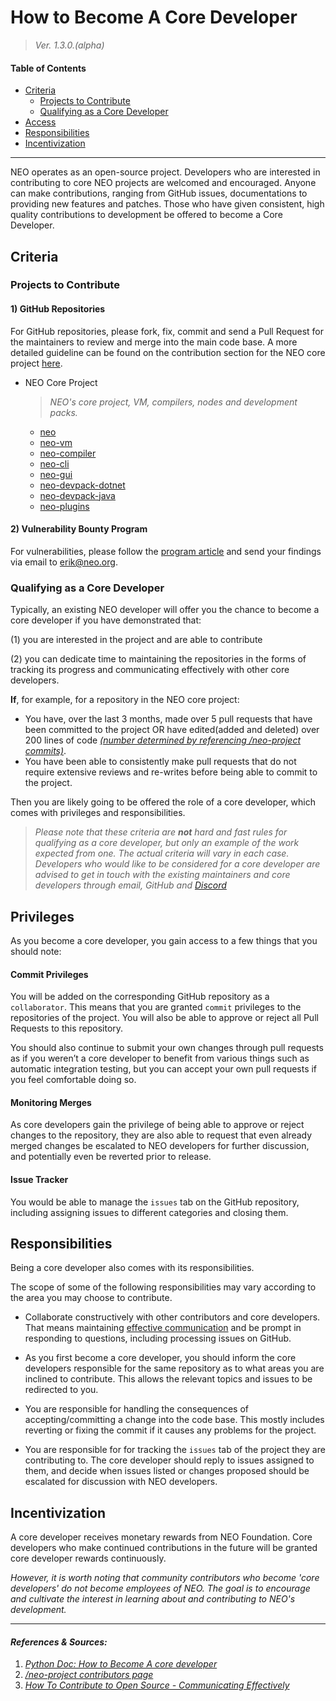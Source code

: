 # How to Become A Core Developer

> *Ver. 1.3.0.(alpha)*

#### Table of Contents

  * [Criteria](#criteria)
      + [Projects to Contribute](#projects-to-contribute)
      + [Qualifying as a Core Developer](#qualifying-as-a-core-developer)
  * [Access](#access)
  * [Responsibilities](#responsibilities)
  * [Incentivization](#incentivization)


---

NEO operates as an open-source project. Developers who are interested in contributing to core NEO projects are welcomed and encouraged. Anyone can make contributions, ranging from GitHub issues, documentations to providing new features and patches. Those who have given consistent, high quality contributions to development be offered to become a Core Developer. 

## Criteria

### Projects to Contribute

#### 1) GitHub Repositories

For GitHub repositories, please fork, fix, commit and send a Pull Request for the maintainers to review and merge into the main code base. A more detailed guideline can be found on the contribution section for the NEO core project [here](https://github.com/neo-project/neo#how-to-contribute). 

- NEO Core Project

  > *NEO's core project, VM, compilers, nodes and development packs.*

  - [neo](https://github.com/neo-project/neo)
  - [neo-vm](https://github.com/neo-project/neo-vm)
  - [neo-compiler](https://github.com/neo-project/neo-compiler)
  - [neo-cli](https://github.com/neo-project/neo-cli)
  - [neo-gui](https://github.com/neo-project/neo-gui)
  - [neo-devpack-dotnet](https://github.com/neo-project/neo-devpack-dotnet)
  - [neo-devpack-java](https://github.com/neo-project/neo-devpack-java)
  - [neo-plugins](https://github.com/neo-project/neo-plugins)


#### 2) Vulnerability Bounty Program 

For vulnerabilities, please follow the [program article](https://neo.org/dev/bounty) and send your findings via email to [erik@neo.org](mailto:erik@neo.org). 

### Qualifying as a Core Developer

Typically, an existing NEO developer will offer you the chance to become a core developer if you have demonstrated that: 

(1) you are interested in the project and are able to contribute

(2) you can dedicate time to maintaining the repositories in the forms of tracking its progress and communicating effectively with other core developers. 

**If**, for example, for a repository in the NEO core project: 

- You have, over the last 3 months, made over 5 pull requests that have been committed to the project OR have edited(added and deleted) over 200 lines of code [*(number determined by referencing /neo-project commits)*](https://github.com/neo-project/neo/graphs/contributors).
- You have been able to consistently make pull requests that do not require extensive reviews and re-writes before being able to commit to the project. 

Then you are likely going to be offered the role of a core developer, which comes with privileges and responsibilities. 

> *Please note that these criteria are **not** hard and fast rules for qualifying as a core developer, but only an example of the work expected from one. The actual criteria will vary in each case. Developers who would like to be considered for a core developer are advised to get in touch with the existing maintainers and core developers through email, GitHub and [Discord](https://discord.io/neo)*



## Privileges

As you become a core developer, you gain access to a few things that you should note: 

#### Commit Privileges

You will be added on the corresponding GitHub repository as a `collaborator`. This means that you are granted `commit` privileges to the repositories of the project. You will also be able to approve or reject all Pull Requests to this repository. 

You should also continue to submit your own changes through pull requests as if you weren’t a core developer to benefit from various things such as automatic integration testing, but you can accept your own pull requests if you feel comfortable doing so. 

#### Monitoring Merges

As core developers gain the privilege of being able to approve or reject changes to the repository, they are also able to request that even already merged changes be escalated to NEO developers for further discussion, and potentially even be reverted prior to release.

#### Issue Tracker

You would be able to manage the `issues` tab on the GitHub repository, including assigning issues to different categories and closing them. 



## Responsibilities 

Being a core developer also comes with its responsibilities. 

The scope of some of the following responsibilities may vary according to the area you may choose to contribute. 

- Collaborate constructively with other contributors and core developers. That means maintaining [effective communication](https://opensource.guide/how-to-contribute/#communicating-effectively) and be prompt in responding to questions, including processing issues on GitHub. 
- As you first become a core developer, you should inform the core developers responsible for the same repository as to what areas you are inclined to contribute. This allows the relevant topics and issues to be redirected to you. 
- You are responsible for handling the consequences of accepting/committing a change into the code base. This mostly includes reverting or fixing the commit if it causes any problems for the project. 


- You are responsible for for tracking the `issues` tab of the project they are contributing to. The core developer should reply to issues assigned to them, and decide when issues listed or changes proposed should be escalated for discussion with NEO developers. 



## Incentivization

A core developer receives monetary rewards from NEO Foundation. Core developers who make continued contributions in the future will be granted core developer rewards continuously. 

*However, it is worth noting that community contributors who become 'core developers' do not become employees of NEO. The goal is to encourage and cultivate the interest in learning about and contributing to NEO's development.*



---

#### *References & Sources:* 

1. *[Python Doc: How to Become A core developer](https://devguide.python.org/coredev/)*
2. *[/neo-project contributors page](https://github.com/neo-project/neo/graphs/contributors)*
3. *[How To Contribute to Open Source - Communicating Effectively](https://opensource.guide/how-to-contribute/#communicating-effectively)*
